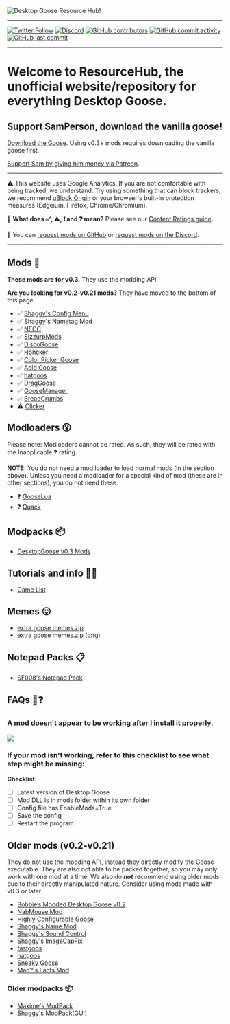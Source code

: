 ﻿![Desktop Goose Resource Hub!](https://owo.sh/8kxSLJD.png)

---

[![Twitter Follow](https://img.shields.io/twitter/follow/dg_resource?label=Follow%20us%21&style=social)](https://twitter.com/dg_resource) [![Discord](https://img.shields.io/discord/642496438869295171?logo=discord&style=social)](https://discord.gg/aZPs574) [![GitHub contributors](https://img.shields.io/github/contributors/DesktopGooseUnofficial/ResourceHub?label=Contributors&logo=github&style=social)](https://github.com/DesktopGooseUnofficial/ResourceHub/graphs/contributors) [![GitHub commit activity](https://img.shields.io/github/commit-activity/w/DesktopGooseUnofficial/ResourceHub?label=website%20changes&logo=github&style=social)](https://github.com/DesktopGooseUnofficial/ResourceHub/commits/master) [![GitHub last commit](https://img.shields.io/github/last-commit/DesktopGooseUnofficial/ResourceHub?label=Last%20website%20change&logo=github&style=social)](https://github.com/DesktopGooseUnofficial/ResourceHub/commits/master)

---

# Welcome to ResourceHub, the unofficial website/repository for everything Desktop Goose.

## Support SamPerson, download the vanilla goose!

[Download the Goose](https://samperson.itch.io/desktop-goose). Using v0.3+ mods requires downloading the vanilla goose first.

[Support Sam by giving him money via Patreon](https://patreon.com/sammakesvr).

---

⚠️ This website uses Google Analytics. If you are not comfortable with being tracked, we understand. Try using something that can block trackers, we recommend [uBlock Origin](https://github.com/gorhill/ublock#installation) or your browser's built-in protection measures (Edgeium, Firefox, Chrome/Chromium).

🤔 **What does ✅, ⚠️, ❗️ and ❓ mean?** Please see our [Content Ratings guide](info/ContentRatings.md).

🧩 You can [request mods on GitHub](https://github.com/DesktopGooseUnofficial/ResourceHub/issues/new/choose) or [request mods on the Discord](https://discord.gg/nkwzUTy).

---

## Mods 🧩

**These mods are for v0.3.** They use the modding API.

**Are you looking for v0.2-v0.21 mods?** They have moved to the bottom of this page.

* ✅ [Shaggy's Config Menu](mods/ShaggysConfigGUI.md)
* ✅ [Shaggy's Nametag Mod](mods/ShaggysNametagMod.md)
* ✅ [NECC](mods/NECC.md)
* ✅ [SizzurpMods](mods/SizzurpMods.md)
* ✅ [DiscoGoose](mods/DiscoGoose.md)
* ✅ [Honcker](mods/Honcker.md)
* ✅ [Color Picker Goose](mods/ColorPickerGoose.md)
* ✅ [Acid Goose](mods/AcidGoose.md)
* ✅ [hatgoos](mods/hatgoos.md)
* ✅ [DragGoose](mods/DragGoose.md)
* ✅ [GooseManager](mods/GooseManager.md)
* ✅ [BreadCrumbs](mods/BreadCrumbs.md)
* ⚠️ [Clicker](mods/Clicker.md)

## Modloaders 😮

Please note: Modloaders cannot be rated. As such, they will be rated with the Inapplicable ❓ rating.

**NOTE:** You do not need a mod loader to load normal mods (in the section above).
Unless you need a modloader for a special kind of mod (these are in other sections), you do not need these.

* ❓ [GooseLua](mods/GooseLua.md)
* ❓ [Quack](mods/Quack.md)

## Modpacks 📦

* [DesktopGoose v0.3 Mods](modpacks/DesktopGooseV0.3Mods.md)

## Tutorials and info 💁‍♂️

* [Game List](info/GameTestList.md)

## Memes 😛

* [extra goose memes.zip](https://drive.google.com/open?id=1S2yiLiCbFEkdQM-qZnr1C6QKIfHMxo0E)
* [extra goose memes.zip (png)](https://drive.google.com/open?id=1QxU0p0pKbcg0KcML-9x-DqYQHUCzwSEn)

## Notepad Packs 📋

* [SF008's Notepad Pack](notepads/superflower008.md)

## FAQs 🤔❓

### A mod doesn't appear to be working after I install it properly.

![](https://whitenamehate.group/5A6FEba.gif)

### If your mod isn't working, refer to this checklist to see what step might be missing:

**Checklist:**

- [ ] Latest version of Desktop Goose
- [ ] Mod DLL is in mods folder within its own folder
- [ ] Config file has EnableMods=True
- [ ] Save the config
- [ ] Restart the program

## Older mods (v0.2-v0.21)

They do not use the modding API, instead they directly modify the Goose executable. They are also not able to be packed together, so you may only work with one mod at a time. 
We also do ***not*** recommend using older mods due to their directly manipulated nature. Consider using mods made with v0.3 or later.

* [Bobbie’s Modded Desktop Goose v0.2](mods/deprecated/bobbies.md)
* [NabMouse Mod](mods/deprecated/NabMouse.md)
* [Highly Configurable Goose](mods/deprecated/HiConfGoose.md)
* [Shaggy's Name Mod](mods/deprecated/ShaggysNameMod.md)
* [Shaggy's Sound Control](mods/deprecated/ShaggysSoundControl.md)
* [Shaggy's ImageCapFix](mods/deprecated/ShaggysImageCapFix.md)
* [fastgoos](mods/deprecated/fastgoos.md)
* [hatgoos](mods/deprecated/hatgoos.md)
* [Sneaky Goose](mods/deprecated/SneakyGoose.md)
* [Mad?'s Facts Mod](mods/deprecated/MadsFacts.md)

### Older modpacks 📦

* [Maxime's ModPack](modpacks/deprecated/MaximesModPack.md)
* [Shaggy's ModPack(GUI)](modpacks/deprecated/ShaggysModPack_GUI.md)
